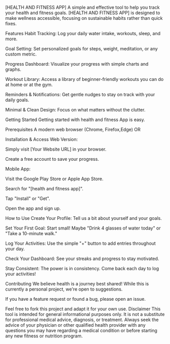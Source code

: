  [HEALTH AND FITNESS APP]
A simple and effective tool to help you track your health and fitness goals. [HEALTH AND FITNESS APP] is designed to make wellness accessible, focusing on sustainable habits rather than quick fixes.

 Features
Habit Tracking: Log your daily water intake, workouts, sleep, and more.

Goal Setting: Set personalized goals for steps, weight, meditation, or any custom metric.

Progress Dashboard: Visualize your progress with simple charts and graphs.

Workout Library: Access a library of beginner-friendly workouts you can do at home or at the gym.

Reminders & Notifications: Get gentle nudges to stay on track with your daily goals.

Minimal & Clean Design: Focus on what matters without the clutter.

 Getting Started
Getting started with health and fitness App is easy.

Prerequisites
A modern web browser (Chrome, Firefox,Edge) OR


Installation & Access
Web Version:

Simply visit [Your Website URL] in your browser.

Create a free account to save your progress.

Mobile App:

Visit the Google Play Store or Apple App Store.

Search for "[health and fitness app]".

Tap "Install" or "Get".

Open the app and sign up.

  How to Use
Create Your Profile: Tell us a bit about yourself and your goals.

Set Your First Goal: Start small! Maybe "Drink 4 glasses of water today" or "Take a 10-minute walk."

Log Your Activities: Use the simple "+" button to add entries throughout your day.

Check Your Dashboard: See your streaks and progress to stay motivated.

Stay Consistent: The power is in consistency. Come back each day to log your activities!

 Contributing
We believe health is a journey best shared! While this is currently a personal project, we're open to suggestions.

If you have a feature request or found a bug, please open an issue.

Feel free to fork this project and adapt it for your own use.
  Disclaimer
This tool is intended for general informational purposes only. It is not a substitute for professional medical advice, diagnosis, or treatment. Always seek the advice of your physician or other qualified health provider with any questions you may have regarding a medical condition or before starting any new fitness or nutrition program.



